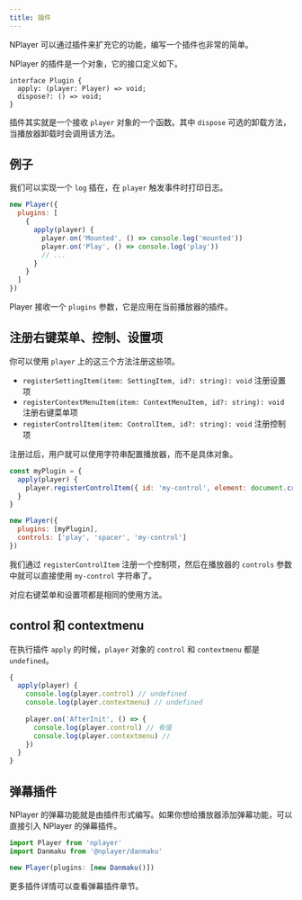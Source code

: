 ```yaml
---
title: 插件
---
```


NPlayer 可以通过插件来扩充它的功能，编写一个插件也非常的简单。

NPlayer 的插件是一个对象，它的接口定义如下。

```tyescript
interface Plugin {
  apply: (player: Player) => void;
  dispose?: () => void;
}
```

插件其实就是一个接收 `player` 对象的一个函数。其中 `dispose` 可选的卸载方法，当播放器卸载时会调用该方法。

## 例子

我们可以实现一个 `log` 插在，在 `player` 触发事件时打印日志。

```js
new Player({
  plugins: [
    {
      apply(player) {
        player.on('Mounted', () => console.log('mounted'))
        player.on('Play', () => console.log('play'))
        // ...
      }
    }
  ]
})
```

Player 接收一个 `plugins` 参数，它是应用在当前播放器的插件。

## 注册右键菜单、控制、设置项

你可以使用 `player` 上的这三个方法注册这些项。

- `registerSettingItem(item: SettingItem, id?: string): void` 注册设置项
- `registerContextMenuItem(item: ContextMenuItem, id?: string): void` 注册右键菜单项
- `registerControlItem(item: ControlItem, id?: string): void` 注册控制项

注册过后，用户就可以使用字符串配置播放器，而不是具体对象。

```js
const myPlugin = {
  apply(player) {
    player.registerControlItem({ id: 'my-control', element: document.createElement('input') })
  }
}

new Player({
  plugins: [myPlugin],
  controls: ['play', 'spacer', 'my-control']
})
```

我们通过 `registerControlItem` 注册一个控制项，然后在播放器的 `controls` 参数中就可以直接使用 `my-control` 字符串了。

对应右键菜单和设置项都是相同的使用方法。

## control 和 contextmenu

在执行插件 `apply` 的时候，`player` 对象的 `control` 和 `contextmenu` 都是 `undefined`。

```js
{
  apply(player) {
    console.log(player.control) // undefined
    console.log(player.contextmenu) // undefined
    
    player.on('AfterInit', () => {
      console.log(player.control) // 有值
      console.log(player.contextmenu) // 
    })
  }
}
```

## 弹幕插件

NPlayer 的弹幕功能就是由插件形式编写。如果你想给播放器添加弹幕功能，可以直接引入 NPlayer 的弹幕插件。

```js
import Player from 'nplayer'
import Danmaku from '@nplayer/danmaku'

new Player(plugins: [new Danmaku()])
```

更多插件详情可以查看弹幕插件章节。
